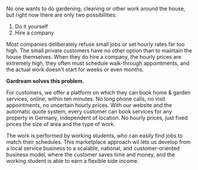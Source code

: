 No one wants to do gardening, cleaning or other work around the house, but right now there are only two possibilities: 

1. Do it yourself
2. Hire a company

Most companies deliberately refuse small jobs or set hourly rates far too high. The small private customers have no other option than to maintain the house themselves. When they do hire a company, the hourly prices are extremely high, they often must schedule walk-through appointments, and the actual work doesn't start for weeks or even months.

**Gardream solves this problem.**

For customers, we offer a platform on which they can book home & garden services, online, within ten minutes. No long phone calls, no visit appointments, no uncertain hourly prices. With our website and the automatic quote system, every customer can book services for any property in Germany, independent of location. No hourly prices, just fixed prices the size of area and the type of work. 

The work is performed by working students, who can easily find jobs to match their schedules. This marketplace approach wil lets us develop from a local service business to a scalable, national, and customer-oriented business model, where the customer saves time and money, and the working student is able to earn a flexible side income.